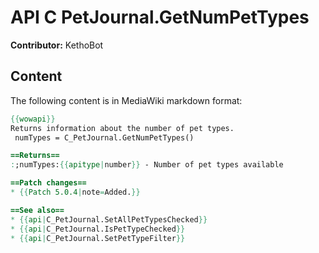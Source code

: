 # API C PetJournal.GetNumPetTypes

**Contributor:** KethoBot

## Content

The following content is in MediaWiki markdown format:

```mediawiki
{{wowapi}}
Returns information about the number of pet types.
 numTypes = C_PetJournal.GetNumPetTypes()

==Returns==
:;numTypes:{{apitype|number}} - Number of pet types available

==Patch changes==
* {{Patch 5.0.4|note=Added.}}

==See also==
* {{api|C_PetJournal.SetAllPetTypesChecked}}
* {{api|C_PetJournal.IsPetTypeChecked}}
* {{api|C_PetJournal.SetPetTypeFilter}}
```